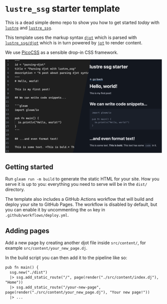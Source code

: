 # `lustre_ssg` starter template

This is a dead simple demo repo to show you how to get started _today_ with
[`lustre`](https://hexdocs.pm/lustre/lustre.html) and [`lustre_ssg`](https://hexdocs.pm/lustre_ssg/index.html).

This template uses the markup syntax [`djot`](https://djot.net/) which is parsed with [`lustre_ssg/djot`](https://hexdocs.pm/lustre_ssg/lustre/ssg/djot.html) which is in turn powered by [`jot`](https://hexdocs.pm/jot/) to render content.

We use [PicoCSS](https://picocss.com/) as a sensible drop-in CSS framework.

![An example website created with this template.](./example.png)

## Getting started

Run `gleam run -m build` to generate the static HTML for your site. How you serve
it is up to you: everything you need to serve will be in the `dist/` directory.

The template also includes a GitHub Actions workflow that will build and deploy your site to GitHub Pages. The workflow is disabled by default, but you can enable it by uncommenting the `on` key in `.github/workflows/deploy.yml`.

## Adding pages

Add a new page by creating another djot file inside `src/content/`, for example `src/content/your_new_page.dj`.

In the build script you can then add it to the pipeline like so:

```gleam
pub fn main() {
  ssg.new("./dist")
  |> ssg.add_static_route("/", page(render("./src/content/index.dj"), "Home"))
  |> ssg.add_static_route("/your-new-page", page(render("./src/content/your_new_page.dj"), "Your new page!"))
  |> ...

```
